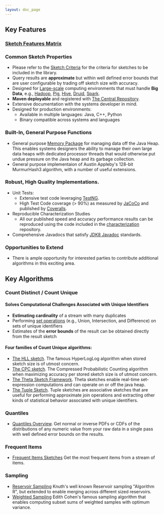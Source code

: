 ```yaml
---
layout: doc_page
---
```

<!--
    Licensed to the Apache Software Foundation (ASF) under one
    or more contributor license agreements.  See the NOTICE file
    distributed with this work for additional information
    regarding copyright ownership.  The ASF licenses this file
    to you under the Apache License, Version 2.0 (the
    "License"); you may not use this file except in compliance
    with the License.  You may obtain a copy of the License at

      http://www.apache.org/licenses/LICENSE-2.0

    Unless required by applicable law or agreed to in writing,
    software distributed under the License is distributed on an
    "AS IS" BASIS, WITHOUT WARRANTIES OR CONDITIONS OF ANY
    KIND, either express or implied.  See the License for the
    specific language governing permissions and limitations
    under the License.
-->
## Key Features

### [Sketch Features Matrix]({{site.docs_dir}}/Architecture/SketchFeaturesMatrix.html)

### Common Sketch Properties

* Please refer to the [Sketch Criteria]({{site.docs_dir}}/Architecture/SketchCriteria.html) for the criteria for sketches to be included in the library.
* Query results are <b>approximate</b> but within well defined error bounds that are user 
  configurable by trading off sketch size with accuracy.
* Designed for <a href="{{site.docs_dir}}/LargeScale.html">Large-scale</a> computing environments 
  that must handle <b>Big Data</b>, e.g., 
<a href="https://hadoop.apache.org/">Hadoop</a>, 
<a href="https://pig.apache.org/">Pig</a>, 
<a href="https://hive.apache.org/">Hive</a>,
<a href="https://druid.apache.org">Druid</a>,
<a href="https://spark.apache.org">Spark</a>.
* <b>Maven deployable</b> and registered with 
<a href="https://search.maven.org/#search|ga|1|DataSketches">The Central Repository</a>.
* Extensive documentation with the systems developer in mind.
* Designed for production environments:
    * Available in multiple languages: Java, C++, Python
    * Binary compatible across systems and languages 

### Built-In, General Purpose Functions

* General purpose <a href="{{site.docs_dir}}/Memory/MemoryPackage.html">Memory Package</a> for managing data off the Java Heap. 
This enables systems designers the ability to manage their own large data heaps with 
dedicated processor threads that would otherwise put undue pressure on the Java heap and 
its garbage collection.
* General purpose implementaion of Austin Appleby's 128-bit MurmurHash3 algorithm, 
  with a number of useful extensions.

### Robust, High Quality Implementations.
* Unit Tests:
    * Extensive test code leveraging <a href="https://testng.org">TestNG</a>.
    * High Test Code coverage (> 90%) as measured by 
<a href="https://www.eclemma.org/jacoco/">JaCoCo</a> and published by 
<a href="https://coveralls.io">Coveralls</a>.
* Reproducible Characterization Studies
    * All our published speed and accuracy performance results can be reproduced using the code included in the 
<a href="https://github.com/apache/incubator-datasketches-characterization">characterization</a> repository.
* Comprehensive Javadocs that satisfy 
<a href="https://docs.oracle.com/javase/8/docs/technotes/guides/javadoc/index.html">JDK8 Javadoc</a> standards.

### Opportunities to Extend

* There is ample opportunity for interested parties to contribute additional algorithms in this exciting area.

## Key Algorithms

### Count Distinct / Count Unique

#### Solves Computational Challenges Associated with Unique Identifiers

* <b>Estimating cardinality</b> of a stream with many duplicates
* Performing <a href="{{site.docs_dir}}/Theta/ThetaSketchSetOps.html">set operations</a> (e.g., Union, Intersection, 
  and Difference) on sets of unique identifiers
* Estimates of the <b>error bounds</b> of the result can be obtained directly from the result sketch

#### Four families of Count Unique algorithms:

* <a href="{{site.docs_dir}}/HLL/HLL.html">The HLL sketch</a>. The famous HyperLogLog algorithm when stored sketch size is of utmost concern.
* <a href="{{site.docs_dir}}/CPC/CPC.html">The CPC sketch</a>. The Compressed Probabilistic Counting algorithm when maximizing accuracy per stored sketch size is of utmost concern.
* <a href="{{site.docs_dir}}/Theta/ThetaSketchFramework.html">The Theta Sketch Framework</a>. Theta sketches enable real-time set-expression computations and can operate on or off the java heap.
* <a href="{{site.docs_dir}}/Tuple/TupleOverview.html">The Tuple Sketch</a>. Tuple sketches are associative sketches that are useful for performing approximate join operations and extracting other kinds of statistical behavior associated with unique identifiers.

  
### Quantiles

* <a href="{{site.docs_dir}}/Quantiles/QuantilesOverview.html">Quantiles Overview</a>. Get normal or inverse PDFs or CDFs of the distributions of any numeric value from your raw data in a single pass with well defined error bounds on the results.
  
### Frequent Items

* <a href="{{site.docs_dir}}/Frequency/FrequencySketchesOverview.html">Frequent Items Sketches</a> Get the most frequent items from a stream of items.
  
### Sampling

* <a href="{{site.docs_dir}}/Sampling/ReservoirSampling.html">Reservoir Sampling</a> Knuth's well known Reservoir sampling "Algorithm R", but extended to enable merging across different sized reservoirs.
* <a href="{{site.docs_dir}}/Sampling/VarOptSampling.html">Weighted Sampling</a> Edith Cohen's famous sampling algorithm that enables computing subset sums of weighted samples with optimum variance.


